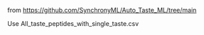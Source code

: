 from https://github.com/SynchronyML/Auto_Taste_ML/tree/main

Use All_taste_peptides_with_single_taste.csv

